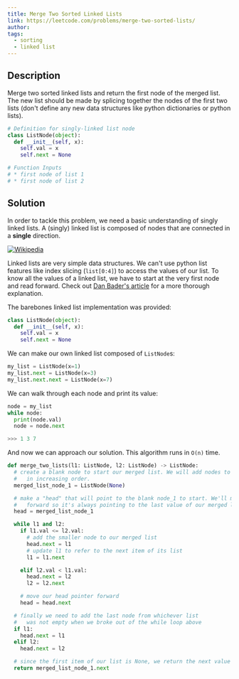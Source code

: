 ```yaml
---
title: Merge Two Sorted Linked Lists
link: https://leetcode.com/problems/merge-two-sorted-lists/
author:
tags:
  - sorting
  - linked list
---
```


## Description

Merge two sorted linked lists and return the first node of the merged list. The new list should be made by splicing together the nodes of the first two lists (don't define any new data structures like python dictionaries or python lists).

```python
# Definition for singly-linked list node
class ListNode(object):
  def __init__(self, x):
    self.val = x
    self.next = None

# Function Inputs
# * first node of list 1
# * first node of list 2
```

## Solution

In order to tackle this problem, we need a basic understanding of singly linked lists. A (singly) linked list is composed of nodes that are connected in a **single** direction.

<a href="https://en.wikipedia.org/wiki/Linked_list"><img class="post-img" src="{{ '/assets/img/singly-linked-list.svg' | relative_url }}" title="Wikipedia"></a>

Linked lists are very simple data structures. We can't use python list features like index slicing (`list[0:4]`) to access the values of our list. To know all the values of a linked list, we have to start at the very first node and read forward. Check out [Dan Bader's article](https://dbader.org/blog/python-linked-list) for a more thorough explanation.

The barebones linked list implementation was provided:

```python
class ListNode(object):
  def __init__(self, x):
    self.val = x
    self.next = None
```

We can make our own linked list composed of `ListNode`s:
```python
my_list = ListNode(x=1)
my_list.next = ListNode(x=3)
my_list.next.next = ListNode(x=7)
```

We can walk through each node and print its value:
```python
node = my_list
while node:
  print(node.val)
  node = node.next

>>> 1 3 7
```

And now we can approach our solution. This algorithm runs in `O(n)` time.

```python
def merge_two_lists(l1: ListNode, l2: ListNode) -> ListNode:
  # create a blank node to start our merged list. We will add nodes to this list
  #   in increasing order.
  merged_list_node_1 = ListNode(None)

  # make a "head" that will point to the blank node_1 to start. We'll move it
  #   forward so it's always pointing to the last value of our merged list.
  head = merged_list_node_1

  while l1 and l2:
    if l1.val <= l2.val:
      # add the smaller node to our merged list
      head.next = l1
      # update l1 to refer to the next item of its list
      l1 = l1.next

    elif l2.val < l1.val:
      head.next = l2
      l2 = l2.next

    # move our head pointer forward
    head = head.next

  # finally we need to add the last node from whichever list
  #   was not empty when we broke out of the while loop above
  if l1:
    head.next = l1
  elif l2:
    head.next = l2

  # since the first item of our list is None, we return the next value
  return merged_list_node_1.next
```
